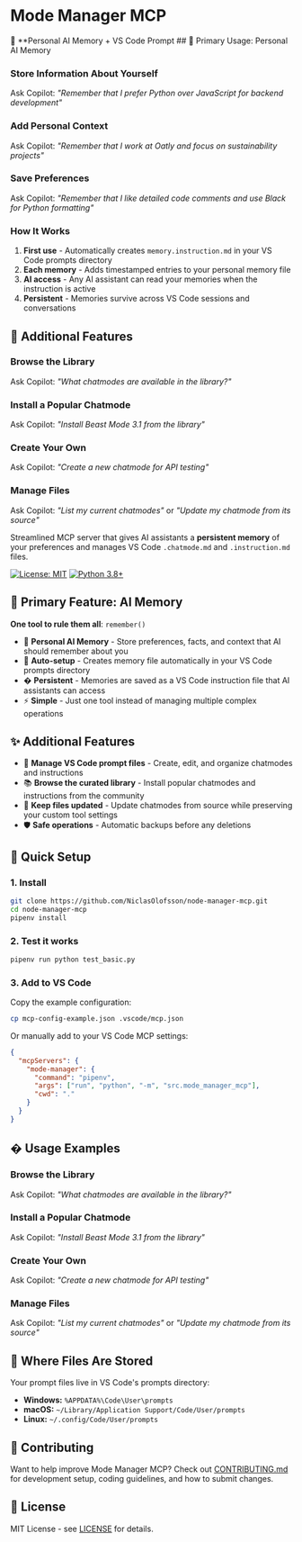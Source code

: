 # Mode Manager MCP

🧠 **Personal AI Memory + VS Code Prompt ## 🧠 Primary Usage: Personal AI Memory

### Store Information About Yourself
Ask Copilot: *"Remember that I prefer Python over JavaScript for backend development"*

### Add Personal Context  
Ask Copilot: *"Remember that I work at Oatly and focus on sustainability projects"*

### Save Preferences
Ask Copilot: *"Remember that I like detailed code comments and use Black for Python formatting"*

### How It Works
1. **First use** - Automatically creates `memory.instruction.md` in your VS Code prompts directory
2. **Each memory** - Adds timestamped entries to your personal memory file
3. **AI access** - Any AI assistant can read your memories when the instruction is active
4. **Persistent** - Memories survive across VS Code sessions and conversations

## 📂 Additional Features

### Browse the Library
Ask Copilot: *"What chatmodes are available in the library?"*

### Install a Popular Chatmode  
Ask Copilot: *"Install Beast Mode 3.1 from the library"*

### Create Your Own
Ask Copilot: *"Create a new chatmode for API testing"*

### Manage Files
Ask Copilot: *"List my current chatmodes"* or *"Update my chatmode from its source"*

Streamlined MCP server that gives AI assistants a **persistent memory** of your preferences and manages VS Code `.chatmode.md` and `.instruction.md` files.

[![License: MIT](https://img.shields.io/badge/License-MIT-yellow.svg)](https://opensource.org/licenses/MIT)
[![Python 3.8+](https://img.shields.io/badge/python-3.8+-blue.svg)](https://www.python.org/downloads/)

## 🎯 Primary Feature: AI Memory

**One tool to rule them all**: `remember()`

- 🧠 **Personal AI Memory** - Store preferences, facts, and context that AI should remember about you
- 🔄 **Auto-setup** - Creates memory file automatically in your VS Code prompts directory  
- � **Persistent** - Memories are saved as a VS Code instruction file that AI assistants can access
- ⚡ **Simple** - Just one tool instead of managing multiple complex operations

## ✨ Additional Features

- 📂 **Manage VS Code prompt files** - Create, edit, and organize chatmodes and instructions
- 📚 **Browse the curated library** - Install popular chatmodes and instructions from the community
- 🔄 **Keep files updated** - Update chatmodes from source while preserving your custom tool settings
- 🛡️ **Safe operations** - Automatic backups before any deletions

## 🚀 Quick Setup

### 1. Install

```bash
git clone https://github.com/NiclasOlofsson/node-manager-mcp.git
cd node-manager-mcp
pipenv install
```

### 2. Test it works

```bash
pipenv run python test_basic.py
```

### 3. Add to VS Code

Copy the example configuration:

```bash
cp mcp-config-example.json .vscode/mcp.json
```

Or manually add to your VS Code MCP settings:

```json
{
  "mcpServers": {
    "mode-manager": {
      "command": "pipenv",
      "args": ["run", "python", "-m", "src.mode_manager_mcp"],
      "cwd": "."
    }
  }
}
```

## � Usage Examples

### Browse the Library
Ask Copilot: *"What chatmodes are available in the library?"*

### Install a Popular Chatmode  
Ask Copilot: *"Install Beast Mode 3.1 from the library"*

### Create Your Own
Ask Copilot: *"Create a new chatmode for API testing"*

### Manage Files
Ask Copilot: *"List my current chatmodes"* or *"Update my chatmode from its source"*

## 📁 Where Files Are Stored

Your prompt files live in VS Code's prompts directory:
- **Windows:** `%APPDATA%\Code\User\prompts`
- **macOS:** `~/Library/Application Support/Code/User/prompts`  
- **Linux:** `~/.config/Code/User/prompts`

## 🤝 Contributing

Want to help improve Mode Manager MCP? Check out [CONTRIBUTING.md](CONTRIBUTING.md) for development setup, coding guidelines, and how to submit changes.

## 📄 License

MIT License - see [LICENSE](LICENSE) for details.
